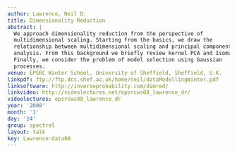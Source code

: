 ```yaml
---
author: Lawrence, Neil D.
title: Dimensionality Reduction
abstract: |
  We approach dimensionality reduction from the perspective of
  multidimensional scaling. Starting from the basics, we draw the
  relationship between multidimensional scaling and principal component
  analysis. From this background we briefly review kernel PCA and Isomap.
  Finally, we consider the problem of model selection using Gaussian
  processes.
venue: EPSRC Winter School, University of Sheffield, Sheffield, U.K.
linkpdf: ftp://ftp.dcs.shef.ac.uk/home/neil/dataModellingWinter.pdf
linksoftware: http://inverseprobability.com/dimred/
linkvideo: http://videolectures.net/epsrcws08_lawrence_dr/
videolectures: epsrcws08_lawrence_dr
year: '2008'
month: '1'
day: '24'
group: spectral
layout: talk
key: Lawrence:data08
---
```

